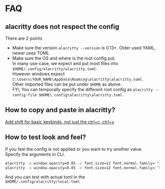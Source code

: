 # FAQ

## alacritty does not respect the config

There are 2 points

- Make sure the version `alacritty --version` is 0.13+. Older used YAML, newer uses TOML
- Make sure the OS and where is the root config put.\
  In many use-case, we expect and put most files into `$HOME/.config/alacritty/alacritty.toml`.\
  However windows expect `C:\Users\YOUR_NAME\AppData\Roaming\alacritty\alacritty.toml`.\
  Other imported files can be put under `$HOME` as above.\
  FYI, You can temporally specify the different root config as `alacritty --config-file $HOME\.config\alacritty\alacritty.toml`.

## How to copy and paste in alacritty?

[Add shift for basic keybinds, not just the ctrl+c, ctrl+v](https://github.com/alacritty/alacritty/issues/2383)

## How to test look and feel?

If you feel the config is not applied or you want to try another value.\
Specify the arguments in CLI.

```bash
alacritty -o window.opacity=0.85 -o font.size=12 font.normal.family='"IosevkaTerm NFM"'
alacritty -o window.opacity=0.85 -o font.size=12 font.normal.family='"SauceCodePro NFM"' window.dimensions.columns=180 window.dimensions.lines=50 window.position.x=10 window.position.y=10
```

And you can test with actual toml in the `$HOME/.config/alacritty/local.toml`
